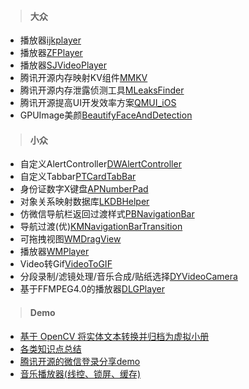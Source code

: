 > #### 大众

* 播放器[ijkplayer](https://github.com/bilibili/ijkplayer)
* 播放器[ZFPlayer](https://github.com/renzifeng/ZFPlayer)
* 播放器[SJVideoPlayer](https://github.com/changsanjiang/SJVideoPlayer)
* 腾讯开源内存映射KV组件[MMKV](https://github.com/Tencent/MMKV)
* 腾讯开源内存泄露侦测工具[MLeaksFinder](https://github.com/Tencent/MLeaksFinder)
* 腾讯开源提高UI开发效率方案[QMUI_iOS](https://github.com/Tencent/QMUI_iOS)
* GPUImage美颜[BeautifyFaceAndDetection](https://github.com/YBYHunter/BeautifyFaceAndDetection)


> #### 小众  

* 自定义AlertController[DWAlertController](https://github.com/podkovyrin/DWAlertController)
* 自定义Tabbar[PTCardTabBar](https://github.com/hussc/PTCardTabBar)
* 身份证数字X键盘[APNumberPad](https://github.com/podkovyrin/APNumberPad)
* 对象关系映射数据库[LKDBHelper](https://github.com/li6185377/LKDBHelper-SQLite-ORM)
* 仿微信导航栏返回过渡样式[PBNavigationBar](https://github.com/JpacheGitHub/PBNavigationBar)
* 导航过渡(优)[KMNavigationBarTransition](https://github.com/MoZhouqi/KMNavigationBarTransition)
* 可拖拽视图[WMDragView](https://github.com/zhengwenming/WMDragView)
* 播放器[WMPlayer](https://github.com/zhengwenming/WMPlayer)
* Video转Gif[VideoToGIF](https://github.com/doubleYang1020/VideoToGIF)
* 分段录制/滤镜处理/音乐合成/贴纸选择[DYVideoCamera](https://github.com/doubleYang1020/DYVideoCamera)
* 基于FFMPEG4.0的播放器[DLGPlayer](https://github.com/DeviLeo/DLGPlayer)



> #### Demo

* [基于 OpenCV 将实体文本转换并归档为虚拟小册](https://github.com/windstormeye/Peek)
* [各类知识点总结](https://github.com/BigShow1949/BigShow1949)
* [腾讯开源的微信登录分享demo](https://github.com/Tencent/WeDemo)
* [音乐播放器(线控、锁屏、缓存)](https://github.com/ihoudf/DFPlayer)
